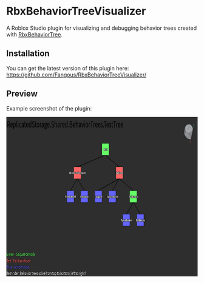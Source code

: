 # RbxBehaviorTreeVisualizer

A Roblox Studio plugin for visualizing and debugging behavior trees created with [RbxBehaviorTree](https://github.com/Fangous/RbxBehaviorTree/).

## Installation

You can get the latest version of this plugin here: https://github.com/Fangous/RbxBehaviorTreeVisualizer/

## Preview

Example screenshot of the plugin:
<div align="center">
    <a href="https://github.com/Fangous/RbxBehaviorTreeVisualizer/"><img src="images/pluginPreview.png" alt="Plugin Link" height="420" /></a>
</div>
